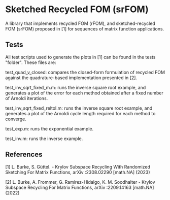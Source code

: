 # Sketched Recycled FOM (srFOM) 

A library that implements recycled FOM (rFOM), and sketched-recycled FOM (srFOM) proposed in [1] for sequences of matrix function applications.

## Tests
All test scripts used to generate the plots in [1] can be found in the tests "folder". These files are:

test_quad_v_closed: compares the closed-form formulation of recycled FOM against the quadrature-based implementation 
presented in [2].

test_inv_sqrt_fixed_m.m: runs the inverse square root example, and generates a plot of the error for each method  obtained after a fixed number of Arnoldi iterations.

test_inv_sqrt_fixed_reltol.m: runs the inverse square root example, and generates a plot of the Arnoldi cycle length required for each method to converge.

test_exp.m: runs the exponential example.

test_inv.m: runs the inverse example.

## References
[1] L. Burke, S. Güttel. - Krylov Subspace Recycling With Randomized Sketching For Matrix Functions, arXiv :2308.02290 [math.NA] (2023)

[2]  L. Burke, A. Frommer, G. Ramirez-Hidalgo, K. M. Soodhalter - Krylov Subspace Recycling For Matrix Functions,
arXiv :2209.14163 [math.NA] (2022)
